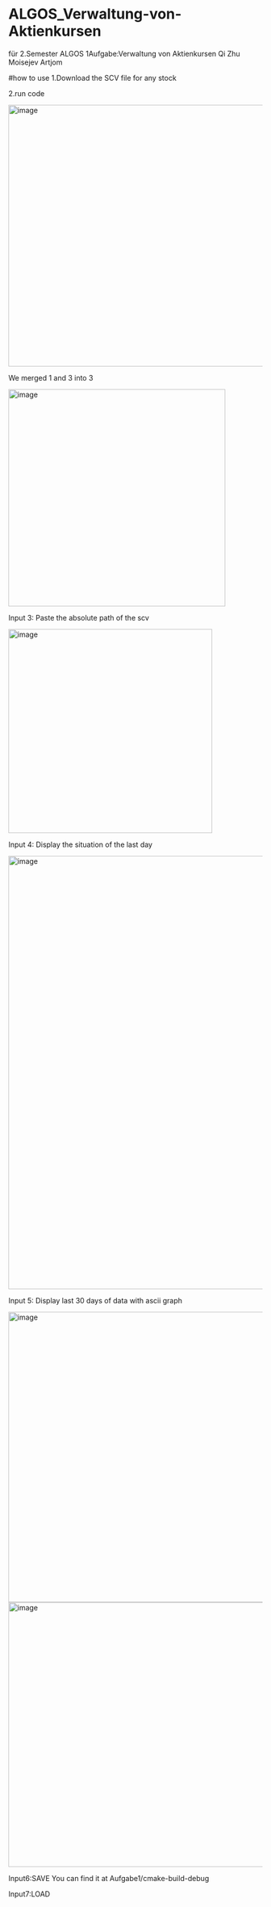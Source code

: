 # ALGOS_Verwaltung-von-Aktienkursen
 für 2.Semester ALGOS 1Aufgabe:Verwaltung von Aktienkursen
Qi Zhu
Moisejev	Artjom

#how to use
1.Download the SCV file for any stock


2.run code


<img width="518" alt="image" src="https://user-images.githubusercontent.com/92386682/161783509-1d0bb4b4-4dd2-440e-9713-f1bb550aace7.png">


We merged 1 and 3 into 3


<img width="430" alt="image" src="https://user-images.githubusercontent.com/92386682/161783946-3097a9d1-8b7d-4ac8-bd9e-00f5d2542438.png">


Input 3: Paste the absolute path of the scv


<img width="404" alt="image" src="https://user-images.githubusercontent.com/92386682/161784259-e056d8c0-945d-496d-b261-abc107a1b1c1.png">


Input 4: Display the situation of the last day


<img width="858" alt="image" src="https://user-images.githubusercontent.com/92386682/161784557-27e33356-371a-4f64-9490-260921d07c7f.png">


Input 5: Display last 30 days of data with ascii graph


<img width="575" alt="image" src="https://user-images.githubusercontent.com/92386682/161784760-4bfc3339-7940-4ea6-afa1-be99c42b6c2b.png">
<img width="524" alt="image" src="https://user-images.githubusercontent.com/92386682/161784831-b69debf0-fc1a-4325-b94a-85503081e12d.png">


Input6:SAVE You can find it at Aufgabe1/cmake-build-debug


Input7:LOAD
